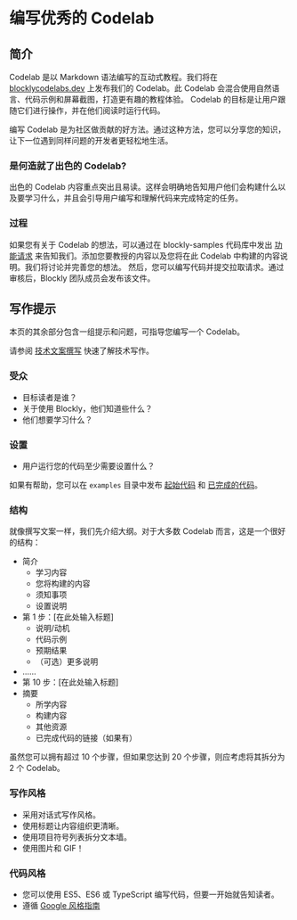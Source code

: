 # 编写优秀的 Codelab

## 简介

 Codelab 是以 Markdown 语法编写的互动式教程。我们将在 [blocklycodelabs.dev](https://www.blocklycodelabs.dev) 上发布我们的 Codelab。此 Codelab 会混合使用自然语言、代码示例和屏幕截图，打造更有趣的教程体验。 Codelab 的目标是让用户跟随它们进行操作，并在他们阅读时运行代码。

编写 Codelab 是为社区做贡献的好方法。通过这种方法，您可以分享您的知识，让下一位遇到同样问题的开发者更轻松地生活。

### 是何造就了出色的 Codelab?

出色的 Codelab 内容重点突出且易读。这样会明确地告知用户他们会构建什么以及要学习什么，并且会引导用户编写和理解代码来完成特定的任务。

### 过程

如果您有关于 Codelab 的想法，可以通过在 blockly-samples 代码库中发出 [功能请求](/guides/contribute/get-started/write_a_good_issue#功能请求) 来告知我们。添加您要教授的内容以及您将在此 Codelab 中构建的内容说明。我们将讨论并完善您的想法。 然后，您可以编写代码并提交拉取请求。通过审核后，Blockly 团队成员会发布该文件。

## 写作提示

本页的其余部分包含一组提示和问题，可指导您编写一个 Codelab。

请参阅 [技术文案撰写](https://developers.google.com/tech-writing/one) 快速了解技术写作。

### 受众

- 目标读者是谁？
- 关于使用 Blockly，他们知道些什么？
- 他们想要学习什么？

### 设置

- 用户运行您的代码至少需要设置什么？

如果有帮助，您可以在 `examples` 目录中发布 [起始代码](https://github.com/google/blockly-samples/tree/master/examples/context-menu-codelab/starter-code) 和 [已完成的代码](https://github.com/google/blockly-samples/tree/master/examples/context-menu-codelab/complete-code)。

### 结构

就像撰写文案一样，我们先介绍大纲。对于大多数 Codelab 而言，这是一个很好的结构：

- 简介
  - 学习内容
  - 您将构建的内容
  - 须知事项
  - 设置说明
- 第 1 步：\[在此处输入标题\]
  - 说明/动机
  - 代码示例
  - 预期结果
  - （可选）更多说明
- ……
- 第 10 步：\[在此处输入标题\]
- 摘要
  - 所学内容
  - 构建内容
  - 其他资源
  - 已完成代码的链接（如果有）

虽然您可以拥有超过 10 个步骤，但如果您达到 20 个步骤，则应考虑将其拆分为 2 个 Codelab。

### 写作风格

- 采用对话式写作风格。
- 使用标题让内容组织更清晰。
- 使用项目符号列表拆分文本墙。
- 使用图片和 GIF！

### 代码风格

- 您可以使用 ES5、ES6 或 TypeScript 编写代码，但要一开始就告知读者。
- 遵循 [Google 风格指南](https://google.github.io/styleguide/jsguide.html)
